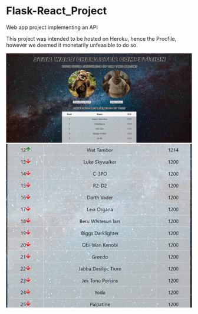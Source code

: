 # Flask-React_Project
Web app project implementing an API

This project was intended to be hosted on Heroku, hence the Procfile, however we deemed it monetarily unfeasible to do so.

![image](swapi.png)
![image](swapi2.png)
